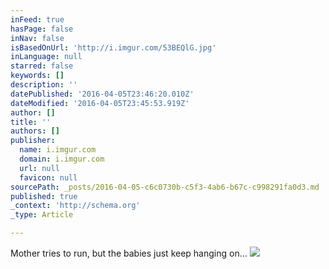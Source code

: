 ```yaml
---
inFeed: true
hasPage: false
inNav: false
isBasedOnUrl: 'http://i.imgur.com/53BEQlG.jpg'
inLanguage: null
starred: false
keywords: []
description: ''
datePublished: '2016-04-05T23:46:20.010Z'
dateModified: '2016-04-05T23:45:53.919Z'
author: []
title: ''
authors: []
publisher:
  name: i.imgur.com
  domain: i.imgur.com
  url: null
  favicon: null
sourcePath: _posts/2016-04-05-c6c0730b-c5f3-4ab6-b67c-c998291fa0d3.md
published: true
_context: 'http://schema.org'
_type: Article

---
```

Mother tries to run, but the babies just keep hanging on...
![](http://i.imgur.com/53BEQlG.jpg)